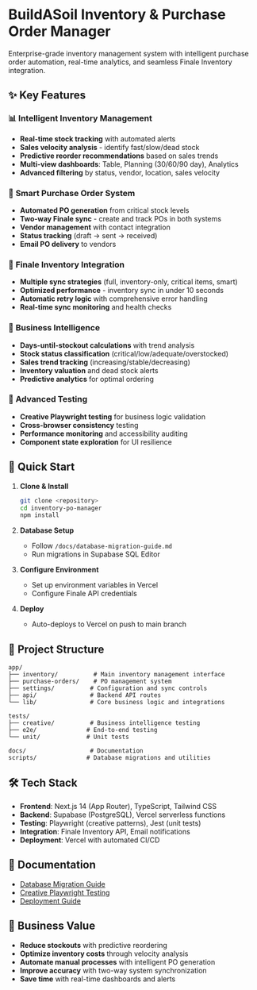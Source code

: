 # BuildASoil Inventory & Purchase Order Manager

Enterprise-grade inventory management system with intelligent purchase order automation, real-time analytics, and seamless Finale Inventory integration.

## ✨ Key Features

### 📊 **Intelligent Inventory Management**

- **Real-time stock tracking** with automated alerts
- **Sales velocity analysis** - identify fast/slow/dead stock
- **Predictive reorder recommendations** based on sales trends
- **Multi-view dashboards**: Table, Planning (30/60/90 day), Analytics
- **Advanced filtering** by status, vendor, location, sales velocity

### 🛒 **Smart Purchase Order System**

- **Automated PO generation** from critical stock levels
- **Two-way Finale sync** - create and track POs in both systems
- **Vendor management** with contact integration
- **Status tracking** (draft → sent → received)
- **Email PO delivery** to vendors

### 🔄 **Finale Inventory Integration**

- **Multiple sync strategies** (full, inventory-only, critical items, smart)
- **Optimized performance** - inventory sync in under 10 seconds
- **Automatic retry logic** with comprehensive error handling
- **Real-time sync monitoring** and health checks

### 🎯 **Business Intelligence**

- **Days-until-stockout calculations** with trend analysis
- **Stock status classification** (critical/low/adequate/overstocked)
- **Sales trend tracking** (increasing/stable/decreasing)
- **Inventory valuation** and dead stock alerts
- **Predictive analytics** for optimal ordering

### 🧪 **Advanced Testing**

- **Creative Playwright testing** for business logic validation
- **Cross-browser consistency** testing
- **Performance monitoring** and accessibility auditing
- **Component state exploration** for UI resilience

## 🚀 Quick Start

1. **Clone & Install**

   ```bash
   git clone <repository>
   cd inventory-po-manager
   npm install
   ```

2. **Database Setup**
   - Follow `/docs/database-migration-guide.md`
   - Run migrations in Supabase SQL Editor

3. **Configure Environment**
   - Set up environment variables in Vercel
   - Configure Finale API credentials

4. **Deploy**
   - Auto-deploys to Vercel on push to main branch

## 📁 Project Structure

```text
app/
├── inventory/          # Main inventory management interface
├── purchase-orders/    # PO management system
├── settings/          # Configuration and sync controls
├── api/               # Backend API routes
└── lib/               # Core business logic and integrations

tests/
├── creative/          # Business intelligence testing
├── e2e/              # End-to-end testing
└── unit/             # Unit tests

docs/                  # Documentation
scripts/              # Database migrations and utilities
```

## 🛠 Tech Stack

- **Frontend**: Next.js 14 (App Router), TypeScript, Tailwind CSS
- **Backend**: Supabase (PostgreSQL), Vercel serverless functions
- **Testing**: Playwright (creative patterns), Jest (unit tests)
- **Integration**: Finale Inventory API, Email notifications
- **Deployment**: Vercel with automated CI/CD

## 📖 Documentation

- [Database Migration Guide](docs/database-migration-guide.md)
- [Creative Playwright Testing](docs/playwright-creative-guide.md)
- [Deployment Guide](docs/vercel_deployment_guide.md)

## 🎯 Business Value

- **Reduce stockouts** with predictive reordering
- **Optimize inventory costs** through velocity analysis
- **Automate manual processes** with intelligent PO generation
- **Improve accuracy** with two-way system synchronization
- **Save time** with real-time dashboards and alerts